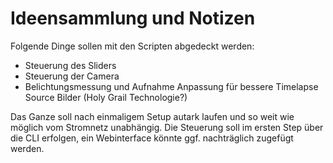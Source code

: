 # Ideensammlung und Notizen

Folgende Dinge sollen mit den Scripten abgedeckt werden:
* Steuerung des Sliders
* Steuerung der Camera
* Belichtungsmessung und Aufnahme Anpassung für bessere Timelapse Source Bilder (Holy Grail Technologie?)

Das Ganze soll nach einmaligem Setup autark laufen und so weit wie möglich vom Stromnetz unabhängig.
Die Steuerung soll im ersten Step über die CLI erfolgen, ein Webinterface könnte ggf. nachträglich zugefügt
werden.
